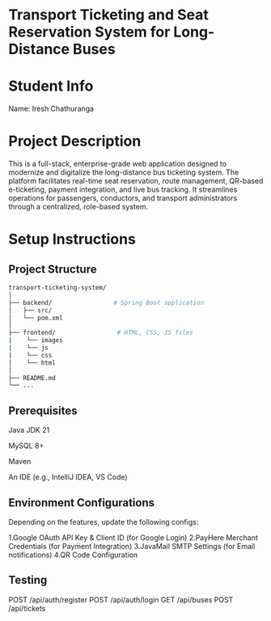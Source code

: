 **Transport Ticketing and Seat Reservation System for Long-Distance Buses**
=======================================================================

Student Info
============
Name: Iresh Chathuranga  

Project Description
===================

This is a full-stack, enterprise-grade web application designed to modernize and digitalize the long-distance bus ticketing system. The platform facilitates real-time seat reservation, route management, QR-based e-ticketing, payment integration, and live bus tracking. It streamlines operations for passengers, conductors, and transport administrators through a centralized, role-based system.

Setup Instructions
==================

Project Structure
-----------------
```bash
transport-ticketing-system/
│
├── backend/                 # Spring Boot application
│   ├── src/
│   └── pom.xml
│
├── frontend/                 # HTML, CSS, JS files
|    └── images
|    └── js
|    └── css
│    └── html
│
├── README.md
└── ...
```
Prerequisites
-------------
Java JDK 21

MySQL 8+

Maven

An IDE (e.g., IntelliJ IDEA, VS Code)

Environment Configurations
--------------------------

Depending on the features, update the following configs:

1.Google OAuth API Key & Client ID (for Google Login)
2.PayHere Merchant Credentials (for Payment Integration)
3.JavaMail SMTP Settings (for Email notifications)
4.QR Code Configuration

Testing
-------

POST /api/auth/register
POST /api/auth/login
GET /api/buses
POST /api/tickets
